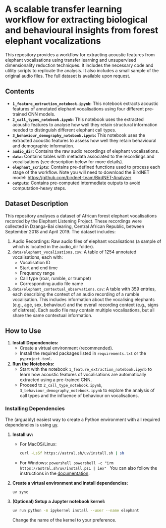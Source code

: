 # A scalable transfer learning workflow for extracting biological and behavioural insights from forest elephant vocalizations

This repository provides a workflow for extracting acoustic features from elephant vocalisations using transfer learning and unsupervised dimensionality reduction techniques.
It includes the necessary code and utility scripts to replicate the analysis. It also includes a small sample of the original audio files. The full dataset is available upon request.

## Contents

- **`1_feature_extraction_notebook.ipynb`:** This notebook extracts acoustic features of annotated elephant vocalisations using four different pre-trained CNN models.
- **`2_call_types_notebook.ipynb`:** This notebook uses the extracted acoustic features to analyse how well they retain structural information needed to distinguish different elephant call types.
- **`3_behaviour_demography_notebook.ipynb`:** This notebook uses the extracted acoustic features to assess how well they retain behavioural and demographic information.
- **`audio_dir`:** Contains the raw audio recordings of elephant vocalisations.
- **`data`:** Contains tables with metadata associated to the recordings and vocalisations (see description below for more details).
- **`elephant_scripts`:** Contains pre-defined functions used to process each stage of the workflow. Note you will need to download the BirdNET model: https://github.com/birdnet-team/BirdNET-Analyzer
- **`outputs`:** Contains pre-computed intermediate outputs to avoid computation-heavy steps.

## Dataset Description

This repository analyses a dataset of African forest elephant vocalisations recorded by the Elephant Listening Project.
These recordings were collected in Dzanga-Bai clearing, Central African Republic, between September 2018 and April 2019.
The dataset includes:

1. Audio Recordings: Raw audio files of elephant vocalisations (a sample of which is located in the audio_dir folder).
2. `data/elephant_vocalisations.csv`: A table of 1254 annotated vocalisations, each with:
   - Vocalisation ID
   - Start and end time
   - Frequency range
   - Call type (roar, rumble, or trumpet)
   - Corresponding audio file name
3. `data/elephant_contextual_observations.csv`: A table with 359 entries, each describing the context of an audio recording of a rumble vocalisation.
   This includes information about the vocalising elephants (e.g., age, sex, behaviour) and the overall recording context (e.g., signs of distress).
   Each audio file may contain multiple vocalisations, but all share the same contextual information.

## How to Use

1. **Install Dependencies:**
   - Create a virtual environment (recommended).
   - Install the required packages listed in `requirements.txt` or the `pyproject.toml`.
2. **Run the Notebooks:**
   - Start with the notebook `1_feature_extraction_notebook.ipynb` to learn how acoustic features of vocalisations are automatically extracted using a pre-trained CNN.
   - Proceed to `2_call_type_notebook.ipynb`, `3_behaviour_demography_notebook.ipynb` to explore the analysis of call types and the influence of behaviour on vocalisations.

### Installing Dependencies

The (arguably) easiest way to create a Python environment with all required dependencies is using [uv](https://docs.astral.sh/uv/).

1. **Install uv:**

   - For MacOS/Linux:
     ```bash
     curl -LsSf https://astral.sh/uv/install.sh | sh
     ```
   - For Windows: `powershell powershell -c "irm https://astral.sh/uv/install.ps1 | iex" ` You can also follow the instructions in the [documentation](https://docs.astral.sh/uv/).

2. **Create a virtual environment and install dependencies:**

   ```bash
   uv sync
   ```

3. **(Optional) Setup a Jupyter notebook kernel:**

   ```bash
   uv run python -m ipykernel install --user --name elephant
   ```

   Change the name of the kernel to your preference.
